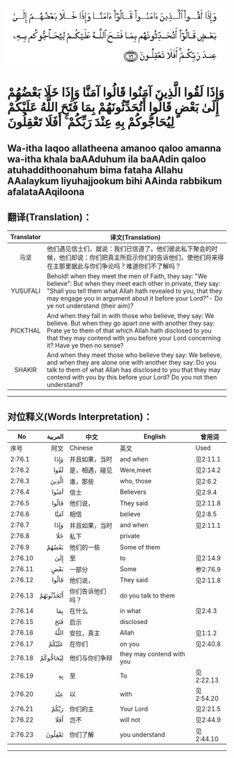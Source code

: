 ![002:076](images/002_076.gif)

#  وَإِذَا لَقُوا الَّذِينَ آمَنُوا قَالُوا آمَنَّا وَإِذَا خَلَا بَعْضُهُمْ إِلَىٰ بَعْضٍ قَالُوا أَتُحَدِّثُونَهُمْ بِمَا فَتَحَ اللَّهُ عَلَيْكُمْ لِيُحَاجُّوكُمْ بِهِ عِنْدَ رَبِّكُمْ ۚ أَفَلَا تَعْقِلُونَ 

## Wa-itha laqoo allatheena amanoo qaloo amanna wa-itha khala baAAduhum ila baAAdin qaloo atuhaddithoonahum bima fataha Allahu AAalaykum liyuhajjookum bihi AAinda rabbikum afalataAAqiloona

## 翻译(Translation)：

| Translator | 译文(Translation)                                            |
|:----------:| ------------------------------------------------------------ |
| 马坚       | 他们遇见信士们，就说：我们已信道了。他们彼此私下聚会的时候，他们却说：你们把真主所启示你们的告诉他们，使他们将来得在主那里据此与你们争论吗？难道你们不了解吗？ |
| YUSUFALI   | Behold! when they meet the men of Faith, they say: "We believe": But when they meet each other in private, they say: "Shall you tell them what Allah hath revealed to you, that they may engage you in argument about it before your Lord?"- Do ye not understand (their aim)? |
| PICKTHAL   | And when they fall in with those who believe, they say: We believe. But when they go apart one with another they say: Prate ye to them of that which Allah hath disclosed to you that they may contend with you before your Lord concerning it? Have ye then no sense? |
| SHAKIR     | And when they meet those who believe they say: We believe, and when they are alone one with another they say: Do you talk to them of what Allah has disclosed to you that they may contend with you by this before your Lord? Do you not then understand? |

---

## 对位释义(Words Interpretation)：

| No      |   العربية | 中文             | English                   | 曾用词    |
| ------- | --------: | ---------------- | ------------------------- | --------- |
| 序号    |      阿文 | Chinese          | 英文                      | Used      |
| 2:76.1  |      وَإِذَا | 并且如果，当时   | and when                  | 见2:11.1  |
| 2:76.2  |      لَقُوا | 是，相遇，碰见   | Were,meet                 | 见2:14.2  |
| 2:76.3  |     الَّذِينَ | 谁，那些         | who, those                | 见2:6.2   |
| 2:76.4  |     آمَنُوا | 信士             | Believers                 | 见2:9.4   |
| 2:76.5  |     قَالُوا | 他们说，         | They said                 | 见2:11.8  |
| 2:76.6  |      آمَنَّا | 相信             | believe                   | 见2:8.5   |
| 2:76.7  |      وَإِذَا | 并且如果，当时   | and when                  | 见2:11.1  |
| 2:76.8  |       خَلَا | 私下             | private                   |           |
| 2:76.9  |     بَعْضُهُمْ | 他们的一些       | Some of them              |           |
| 2:76.10 |       إِلَىٰ | 至               | to                        | 见2:14.9  |
| 2:76.11 |       بَعْضٍ | 一部分           | Some                      | 参2:76.9  |
| 2:76.12 |     قَالُوا | 他们说，         | They said                 | 见2:11.8  |
| 2:76.13 | أَتُحَدِّثُونَهُمْ | 你们告诉他们吗？ | do you talk to them       |           |
| 2:76.14 |       بِمَا | 在什么           | in what                   | 见2:4.3   |
| 2:76.15 |       فَتَحَ | 启示             | disclosed                 |           |
| 2:76.16 |      اللَّهُ | 安拉，真主       | Allah                     | 见1:1.2   |
| 2:76.17 |     عَلَيْكُمْ | 在你们           | on you                    | 见2:40.8  |
| 2:76.18 |  لِيُحَاجُّوكُمْ | 他们与你们争辩   | they may contend with you |           |
| 2:76.19 |        بِهِ | 至               | To                        | 见2:22.13 |
| 2:76.20 |       عِنْدَ | 以               | with                      | 见2:54.20 |
| 2:76.21 |      رَبِّكُمْ | 你们的主         | Your Lord                 | 见2:21.5  |
| 2:76.22 |      أَفَلَا | 岂不             | will not                  | 见2:44.9  |
| 2:76.23 |    تَعْقِلُونَ | 你们了解         | you understand            | 见2:44.10 |

---
